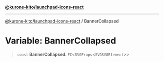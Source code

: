 [**@kurone-kito/launchpad-icons-react**](../README.md)

***

[@kurone-kito/launchpad-icons-react](../globals.md) / BannerCollapsed

# Variable: BannerCollapsed

> `const` **BannerCollapsed**: `FC`\<`SVGProps`\<`SVGSVGElement`\>\>
